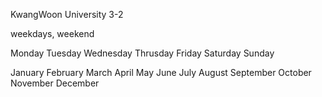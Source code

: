 KwangWoon University 3-2 

weekdays, weekend

Monday
Tuesday
Wednesday
Thrusday
Friday
Saturday
Sunday

January
February
March
April
May
June
July
August
September
October
November
December
